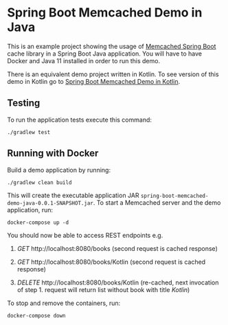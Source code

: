 # Spring Boot Memcached Demo in Java

This is an example project showing the usage of [Memcached Spring Boot](https://github.com/sixhours-team/memcached-spring-boot) cache library in a Spring Boot Java application.
You will have to have Docker and Java 11 installed in order to run this demo.

There is an equivalent demo project written in Kotlin. To see version of this demo in Kotlin go to [Spring Boot Memcached Demo in Kotlin](https://github.com/sixhours-team/spring-boot-memcached-demo-kotlin).

## Testing

To run the application tests execute this command:

    ./gradlew test

## Running with Docker

Build a demo application by running:

    ./gradlew clean build

This will create the executable application JAR `spring-boot-memcached-demo-java-0.0.1-SNAPSHOT.jar`.
To start a Memcached server and the demo application, run:

    docker-compose up -d

You should now be able to access REST endpoints e.g.

1. *GET* http://localhost:8080/books (second request is cached response)

2. *GET* http://localhost:8080/books/Kotlin (second request is cached response)

3. *DELETE* http://localhost:8080/books/Kotlin (re-cached, next invocation of step 1. request will return list without book with title *Kotlin*)

To stop and remove the containers, run:

    docker-compose down
